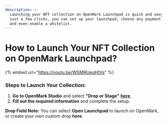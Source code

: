 ```yaml
---
description: >-
  Launching your NFT collection on OpenMark Launchpad is quick and easy. With
  just a few clicks, you can set up your launchpad, choose any payment token,
  and even enable a whitelist.
---
```


# How to Launch Your NFT Collection on OpenMark Launchpad?

{% embed url="https://youtu.be/WSMRUegHtVs" %}

### **Steps to Launch Your Collection:**

1. **Go to OpenMark Studio** and select **"Drop or Stage"** [**here**](https://openmark.io/create/stage).
2. **Fill out the required information** and complete the setup.

**Drop Field Note:** You can select **Open Launchpad** to launch on OpenMark, or create your own custom drop **here**.

